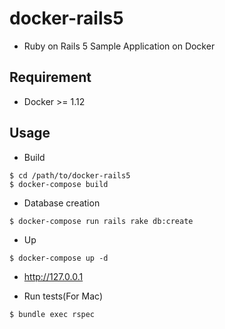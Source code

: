 # docker-rails5

* Ruby on Rails 5 Sample Application on Docker

## Requirement
* Docker >= 1.12

## Usage
* Build
```
$ cd /path/to/docker-rails5
$ docker-compose build
```

* Database creation
```
$ docker-compose run rails rake db:create
```

* Up
```
$ docker-compose up -d
```

* http://127.0.0.1

* Run tests(For Mac)
```
$ bundle exec rspec
```
